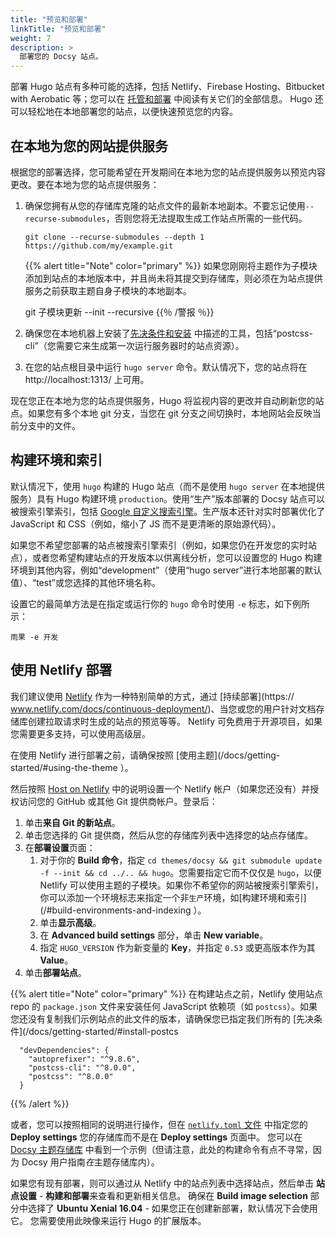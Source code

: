 ```yaml
---
title: "预览和部署"
linkTitle: "预览和部署"
weight: 7
description: >
  部署您的 Docsy 站点。
---
```


部署 Hugo 站点有多种可能的选择，包括 Netlify、Firebase Hosting、Bitbucket with Aerobatic 等；您可以在 [托管和部署](https://gohugo.io/hosting-and-deployment/) 中阅读有关它们的全部信息。 Hugo 还可以轻松地在本地部署您的站点，以便快速预览您的内容。

## 在本地为您的网站提供服务

根据您的部署选择，您可能希望在开发期间在本地为您的站点提供服务以预览内容更改。要在本地为您的站点提供服务：

1. 确保您拥有从您的存储库克隆的站点文件的最新本地副本。不要忘记使用`--recurse-submodules`，否则您将无法提取生成工作站点所需的一些代码。

    ``
    git clone --recurse-submodules --depth 1 https://github.com/my/example.git
    ``
   
    {{% alert title="Note" color="primary" %}}
如果您刚刚将主题作为子模块添加到站点的本地版本中，并且尚未将其提交到存储库，则必须在为站点提供服务之前获取主题自身子模块的本地副本。
    
    git 子模块更新 --init --recursive
    {{％ /警报 ％}}

1. 确保您在本地机器上安装了[先决条件和安装](/docs/getting-started/#prerequisites-and-installation) 中描述的工具，包括“postcss-cli”（您需要它来生成第一次运行服务器时的站点资源）。
1. 在您的站点根目录中运行 `hugo server` 命令。默认情况下，您的站点将在 http://localhost:1313/ 上可用。

现在您正在本地为您的站点提供服务，Hugo 将监视内容的更改并自动刷新您的站点。如果您有多个本地 git 分支，当您在 git 分支之间切换时，本地网站会反映当前分支中的文件。

## 构建环境和索引

默认情况下，使用 `hugo` 构建的 Hugo 站点（而不是使用 `hugo server` 在本地提供服务）具有 Hugo 构建环境 `production`。使用“生产”版本部署的 Docsy 站点可以被搜索引擎索引，包括 [Google 自定义搜索引擎](/docs/adding-content/navigation/#configure-search-with-a-google-custom-search-engine)。生产版本还针对实时部署优化了 JavaScript 和 CSS（例如，缩小了 JS 而不是更清晰的原始源代码）。

如果您不希望您部署的站点被搜索引擎索引（例如，如果您仍在开发您的实时站点），或者您希望构建站点的开发版本以供离线分析，您可以设置您的 Hugo 构建环境到其他内容，例如“development”（使用“hugo server”进行本地部署的默认值）、“test”或您选择的其他环境名称。

设置它的最简单方法是在指定或运行你的 `hugo` 命令时使用 `-e` 标志，如下例所示：

``
雨果 -e 开发
``


## 使用 Netlify 部署

我们建议使用 [Netlify](https://www.netlify.com/) 作为一种特别简单的方式，通过 [持续部署](https:// www.netlify.com/docs/continuous-deployment/)、当您或您的用户针对文档存储库创建拉取请求时生成的站点的预览等等。 Netlify 可免费用于开源项目，如果您需要更多支持，可以使用高级层。

在使用 Netlify 进行部署之前，请确保按照 [使用主题](/docs/getting-started/#using-the-theme ）。

然后按照 [Host on Netlify](https://gohugo.io/hosting-and-deployment/hosting-on-netlify/) 中的说明设置一个 Netlify 帐户（如果您还没有）并授权访问您的 GitHub 或其他 Git 提供商帐户。登录后：

1. 单击**来自 Git 的新站点**。
1. 单击您选择的 Git 提供商，然后从您的存储库列表中选择您的站点存储库。
1. 在**部署设置**页面：
   1. 对于你的 **Build 命令**，指定 `cd themes/docsy && git submodule update -f --init && cd ../.. && hugo`。您需要指定它而不仅仅是 `hugo`，以便 Netlify 可以使用主题的子模块。如果你不希望你的网站被搜索引擎索引，你可以添加一个环境标志来指定一个非`生产`环境，如[构建环境和索引](/#build-environments-and-indexing ）。
   1. 单击**显示高级**。
   1. 在 **Advanced build settings** 部分，单击 **New variable**。
   1. 指定 `HUGO_VERSION` 作为新变量的 **Key**，并指定 `0.53` 或更高版本作为其 **Value**。
1. 单击**部署站点**。

{{% alert title="Note" color="primary" %}}
在构建站点之前，Netlify 使用站点 repo 的 `package.json` 文件来安装任何 JavaScript 依赖项（如 `postcss`）。如果您还没有复制我们示例站点的此文件的版本，请确保您已指定我们所有的 [先决条件](/docs/getting-started/#install-postcs

```
  "devDependencies": {
    "autoprefixer": "^9.8.6",
    "postcss-cli": "^8.0.0",
    "postcss": "^8.0.0"
  }
```
{{% /alert %}}

或者，您可以按照相同的说明进行操作，但在 [`netlify.toml` 文件](https://docs.netlify.com/configure-builds/file-based-configuration/) 中指定您的 **Deploy settings** 您的存储库而不是在 **Deploy settings** 页面中。 您可以在 [Docsy 主题存储库](https://github.com/google/docsy/blob/master/netlify.toml) 中看到一个示例（但请注意，此处的构建命令有点不寻常，因为 Docsy 用户指南*在*主题存储库内）。

如果您有现有部署，则可以通过从 Netlify 中的站点列表中选择站点，然后单击 **站点设置** - **构建和部署**来查看和更新相关信息。 确保在 **Build image selection** 部分中选择了 **Ubuntu Xenial 16.04** - 如果您正在创建新部署，默认情况下会使用它。 您需要使用此映像来运行 Hugo 的扩展版本。

